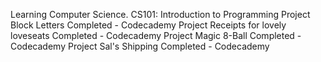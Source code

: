 Learning Computer Science.
CS101: Introduction to Programming
Project Block Letters Completed - Codecademy
Project Receipts for lovely loveseats Completed - Codecademy
Project Magic 8-Ball Completed - Codecademy
Project Sal's Shipping Completed - Codecademy
